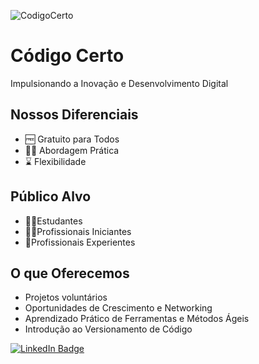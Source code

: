 ![CodigoCerto](https://utfs.io/f/3b2340e8-5523-4aca-a549-0688fd07450e-j4edu.jfif)

# Código Certo

Impulsionando a Inovação e Desenvolvimento Digital

## Nossos Diferenciais

- 🆓 Gratuito para Todos
- 👨‍💻 Abordagem Prática
- ⌛ Flexibilidade

## Público Alvo

- 🧑‍🎓Estudantes
- 🧑‍💼Profissionais Iniciantes
- 🧓Profissionais Experientes

## O que Oferecemos

- Projetos voluntários
- Oportunidades de Crescimento e Networking
- Aprendizado Prático de Ferramentas e Métodos Ágeis
- Introdução ao Versionamento de Código

<a href="https://www.linkedin.com/company/codigocerto/">
  <img src="https://img.shields.io/badge/LinkedIn-blue?style=for-the-badge&logo=linkedin&logoColor=white" alt="LinkedIn Badge"/>
</a>
